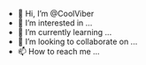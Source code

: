 - 👋 Hi, I’m @CoolViber
- 👀 I’m interested in ...
- 🌱 I’m currently learning ...
- 💞️ I’m looking to collaborate on ...
- 📫 How to reach me ...

<!---
CoolViber/CoolViber is a ✨ special ✨ repository because its `README.md` (this file) appears on your GitHub profile.
You can click the Preview link to take a look at your changes.
--->
